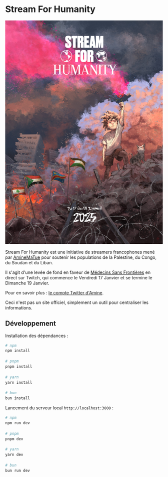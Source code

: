 # Stream For Humanity

![Stream For Humanity](./public/assets/stream-for-humanity-affiche.jpeg)

Stream For Humanity est une initiative de streamers francophones mené par [AmineMaTue](https://x.com/AmineMaTue) pour soutenir les populations de la Palestine, du Congo, du Soudan et du Liban.

Il s'agit d'une levée de fond en faveur de [Médecins Sans Frontières](https://www.msf.fr/) en direct sur Twitch, qui commence le Vendredi 17 Janvier et se termine le Dimanche 19 Janvier.

Pour en savoir plus : [le compte Twitter d'Amine](https://x.com/AmineMaTue).

Ceci n'est pas un site officiel, simplement un outil pour centraliser les informations.

## Développement

Installation des dépendances :

```bash
# npm
npm install

# pnpm
pnpm install

# yarn
yarn install

# bun
bun install
```

Lancement du serveur local `http://localhost:3000` :

```bash
# npm
npm run dev

# pnpm
pnpm dev

# yarn
yarn dev

# bun
bun run dev
```
